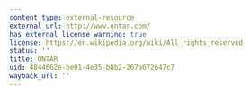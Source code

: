 ```yaml
---
content_type: external-resource
external_url: http://www.ontar.com/
has_external_license_warning: true
license: https://en.wikipedia.org/wiki/All_rights_reserved
status: ''
title: ONTAR
uid: 4844662e-be01-4e35-b8b2-267a672647c7
wayback_url: ''
---
```

